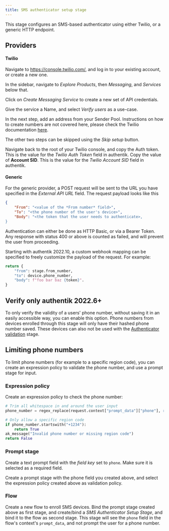 ```yaml
---
title: SMS authenticator setup stage
---
```


This stage configures an SMS-based authenticator using either Twilio, or a generic HTTP endpoint.

## Providers

#### Twilio

Navigate to https://console.twilio.com/, and log in to your existing account, or create a new one.

In the sidebar, navigate to _Explore Products_, then _Messaging_, and _Services_ below that.

Click on _Create Messaging Service_ to create a new set of API credentials.

Give the service a Name, and select _Verify users_ as a use-case.

In the next step, add an address from your Sender Pool. Instructions on how to create numbers are not covered here, please check the Twilio documentation [here](https://www.twilio.com/docs).

The other two steps can be skipped using the _Skip setup_ button.

Navigate back to the root of your Twilio console, and copy the Auth token. This is the value for the _Twilio Auth Token_ field in authentik. Copy the value of **Account SID**. This is the value for the _Twilio Account SID_ field in authentik.

#### Generic

For the generic provider, a POST request will be sent to the URL you have specified in the _External API URL_ field. The request payload looks like this

```json
{
    "From": "<value of the *From number* field>",
    "To": "<the phone number of the user's device>",
    "Body": "<the token that the user needs to authenticate>,
}
```

Authentication can either be done as HTTP Basic, or via a Bearer Token. Any response with status 400 or above is counted as failed, and will prevent the user from proceeding.

Starting with authentik 2022.10, a custom webhook mapping can be specified to freely customize the payload of the request. For example:

```python
return {
    "from": stage.from_number,
    "to": device.phone_number,
    "body": f"foo bar baz {token}".
}
```

## Verify only <span class="badge badge--version">authentik 2022.6+</span>

To only verify the validity of a users' phone number, without saving it in an easily accessible way, you can enable this option. Phone numbers from devices enrolled through this stage will only have their hashed phone number saved. These devices can also not be used with the [Authenticator validation](../authenticator_validate/) stage.

## Limiting phone numbers

To limit phone numbers (for example to a specific region code), you can create an expression policy to validate the phone number, and use a prompt stage for input.

### Expression policy

Create an expression policy to check the phone number:

```python
# Trim all whitespace in and around the user input
phone_number = regex_replace(request.context["prompt_data"]["phone"], r'\s+', '')

# Only allow a specific region code
if phone_number.startswith("+1234"):
    return True
ak_message("Invalid phone number or missing region code")
return False
```

### Prompt stage

Create a text prompt field with the _field key_ set to `phone`. Make sure it is selected as a required field.

Create a prompt stage with the phone field you created above, and select the expression policy created above as validation policy.

### Flow

Create a new flow to enroll SMS devices. Bind the prompt stage created above as first stage, and create/bind a _SMS Authenticator Setup Stage_, and bind it to the flow as second stage. This stage will see the `phone` field in the flow's context's `prompt_data`, and not prompt the user for a phone number.
